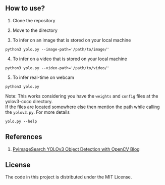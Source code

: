
## How to use?

1) Clone the repository

2) Move to the directory

3) To infer on an image that is stored on your local machine
```
python3 yolo.py --image-path='/path/to/image/'
```
4) To infer on a video that is stored on your local machine
```
python3 yolo.py --video-path='/path/to/video/'
```
5) To infer real-time on webcam
```
python3 yolo.py
```

Note: This works considering you have the `weights` and `config` files at the yolov3-coco directory.
<br/>
If the files are located somewhere else then mention the path while calling the `yolov3.py`. For more details
```
yolo.py --help
```
## References

1) [PyImageSearch YOLOv3 Object Detection with OpenCV Blog](https://www.pyimagesearch.com/2018/11/12/yolo-object-detection-with-opencv/)

## License

The code in this project is distributed under the MIT License.
